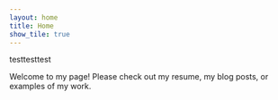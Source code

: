 ```yaml
---
layout: home
title: Home
show_tile: true
---
```



testtesttest


Welcome to my page! Please check out my resume, my blog posts, or examples of my work.
